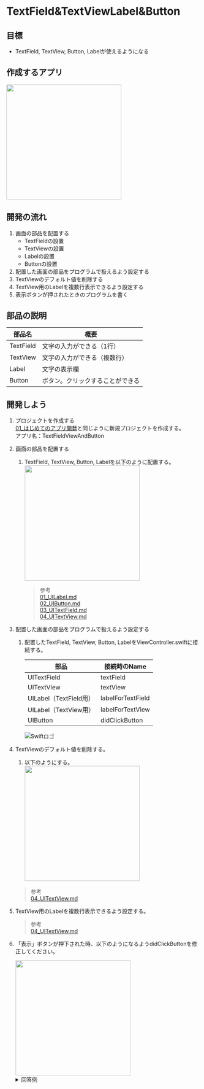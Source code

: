 # TextField&TextViewLabel&Button

## 目標
- TextField, TextView, Button, Labelが使えるようになる

## 作成するアプリ  
<img src="./img/TextFieldViewAndButton.gif" width="300px">

## 開発の流れ

1. 画面の部品を配置する
	- TextFieldの設置
	- TextViewの設置
	- Labelの設置
	- Buttonの設置
2. 配置した画面の部品をプログラムで扱えるよう設定する
3. TextViewのデフォルト値を削除する
4. TextView用のLabelを複数行表示できるよう設定する
5. 表示ボタンが押されたときのプログラムを書く

## 部品の説明

|部品名|概要|
|---|---|
| TextField |文字の入力ができる（1行）|
| TextView |文字の入力ができる（複数行）|
| Label |文字の表示欄|
| Button |ボタン。クリックすることができる|

## 開発しよう

1. プロジェクトを作成する  
	[01_はじめてのアプリ開発](./01_はじめてのアプリ開発.md)と同じように新規プロジェクトを作成する。  
	アプリ名：TextFieldViewAndButton
	
2. 画面の部品を配置する
	1. TextField, TextView, Button, Labelを以下のように配置する。  
		<img src="./img/TextFieldViewAndButtonAndLabel.png" width="300px">

		> 参考  
		> [01_UILabel.md](./各パーツ/01_UILabel.md)  
		> [02_UIButton.md](./各パーツ/02_UIButton.md)  
		> [03_UITextField.md](./各パーツ/03_TextField.md)  
		> [04_UITextView.md](./各パーツ/04_TextView.md)


3. 配置した画面の部品をプログラムで扱えるよう設定する
	1. 配置したTextField, TextView, Button, LabelをViewController.swiftに接続する。

		|部品|接続時のName|
		|---|---|
		|UITextField|textField|
		|UITextView|textView|
		|UILabel（TextField用）|labelForTextField|
		|UILabel（TextView用）|labelForTextView|
		|UIButton|didClickButton|

		![Swiftロゴ](./img/connect_textFieldViewAndLabelAndButton.png)

4. TextViewのデフォルト値を削除する。
	1. 以下のようにする。  
		<img src="./img/empty_textView.png" width="300px">

	> 参考  
	> [04_UITextView.md](./各パーツ/04_TextView.md)

5. TextView用のLabelを複数行表示できるよう設定する。
	> 参考  
	> [04_UITextView.md](./各パーツ/04_TextView.md)

6. 「表示」ボタンが押下された時、以下のようになるようdidClickButtonを修正してください。  

	<img src="./img/TextFieldViewAndButton.gif" width="300px">


	<details><summary>回答例</summary><div>
	
	```
	@IBAction func didClickButton(_ sender: UIButton) {
        labelForTextField.text = textField.text
        labelForTextView.text = textView.text
    }
	```
	</div></details>
